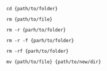 ```
cd {path/to/folder}
```
```
rm {path/to/file}
```
```
rm -r {parh/to/folder}
```
```
rm -r -f {parh/to/folder}
```
```
rm -rf {parh/to/folder}
```
```
mv {path/to/file} {path/to/new/dir}
```
